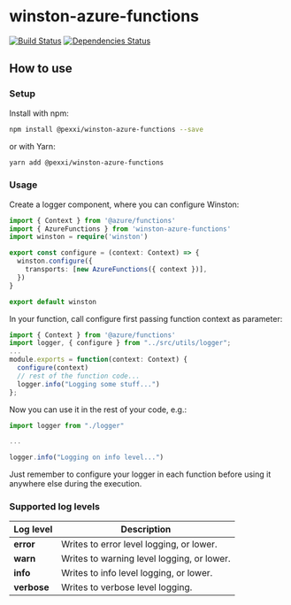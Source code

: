 # winston-azure-functions

[![Build Status](https://travis-ci.com/pexxi/winston-azure-functions.svg?branch=master)](https://travis-ci.org/pexxi/winston-azure-functions)
[![Dependencies Status](https://david-dm.org/pexxi/winston-azure-functions/status.svg)](https://david-dm.org/pexxi/winston-azure-functions)

## How to use

### Setup

Install with npm:

```bash
npm install @pexxi/winston-azure-functions --save
```

or with Yarn:

```bash
yarn add @pexxi/winston-azure-functions
```

### Usage

Create a logger component, where you can configure Winston:

```typescript
import { Context } from '@azure/functions'
import { AzureFunctions } from 'winston-azure-functions'
import winston = require('winston')

export const configure = (context: Context) => {
  winston.configure({
    transports: [new AzureFunctions({ context })],
  })
}

export default winston
```

In your function, call configure first passing function context as parameter:

```typescript
import { Context } from '@azure/functions'
import logger, { configure } from "../src/utils/logger";
...
module.exports = function(context: Context) {
  configure(context)
  // rest of the function code...
  logger.info("Logging some stuff...")
};
```

Now you can use it in the rest of your code, e.g.:

```typescript
import logger from "./logger"

...

logger.info("Logging on info level...")

```

Just remember to configure your logger in each function before using it anywhere else during the execution.

### Supported log levels

| Log level   | Description                                |
| ----------- | ------------------------------------------ |
| **error**   | Writes to error level logging, or lower.   |
| **warn**    | Writes to warning level logging, or lower. |
| **info**    | Writes to info level logging, or lower.    |
| **verbose** | Writes to verbose level logging.           |

